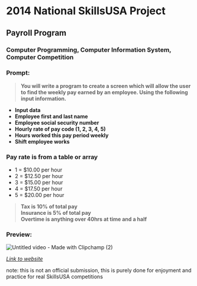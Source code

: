 # 2014 National SkillsUSA Project
## Payroll Program
### Computer Programming, Computer Information System, Computer Competition
### Prompt:

> **You will write a program to create a screen which will allow the user**
> **to find the weekly pay earned by an employee. Using the following**
> **input information.**

- **Input data**
- **Employee first and last name**
- **Employee social security number**
- **Hourly rate of pay code (1, 2, 3, 4, 5)**
- **Hours worked this pay period weekly**
- **Shift employee works**

### Pay rate is from a table or array 

 - 1 = $10.00 per hour
 - 2 = $12.50 per hour 
 - 3 = $15.00 per hour
 - 4 = $17.50 per hour
 - 5 = $20.00 per hour

> **Tax is 10% of total pay**  
> **Insurance is 5% of total pay**  
> **Overtime is anything over 40hrs at time and a half**

### Preview: 
![Untitled video - Made with Clipchamp (2)](https://github.com/Yurem1/Payroll-Program/assets/142750684/4b19bca3-f332-49a3-aa51-579ab95cd241)

   *[Link to website](https://payroll-program-af0acf41deb2.herokuapp.com/)*

note: this is not an official submission, this is purely done for enjoyment and practice for real SkillsUSA competitions
